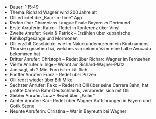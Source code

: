 - Dauer: 1:15:49
- Thema: Richard Wagner wird 200 Jahre alt
- Olli erfindet die „Back-in-Time“ App
- Reden über Champions League Finale Bayern vs Dortmund
- Erste Anruferin: Katrin – Redet in Konferenz über Vinyl
- Zweite Anrufer: Kevin & Patrick – Erzählen über kubanische Kehlkopfgesänge und Mormonen
- Olli erzählt Geschichte, wie im Naturkundemuseum ein Kind namens Thorsten gesehen hat, welches von seinem Vater eine halbe Avocado bekommen hat
- Dritter Anrufer: Christoph – Redet über Richard Wagner im Fernsehen
- Vierte Anruferin: Inge – Wohnt am Richard-Wagner-Platz
- Jan sagt, ab 2 Mio. Euro ist er käuflich
- Fünfter Anrufer: Franz – Redet über Pizzen
- Olli redet wieder über Bifi Mike
- Sechster Anrufer: Falko – Redet mit Olli über seine Carrera Bahn, hat größte Carrera Bahn Deutschlands, verabredet sich mit Olli
- Siebter Anrufer: Lutz – Redet über „Faller“
- Achter Anrufer: Kai – Redet über Wagner Aufführungen in Bayern und Gotik Szene
- Neunte Anruferin: Christina – War in Bayreuth bei Wagner
